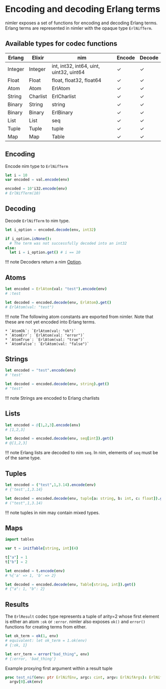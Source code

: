 # Encoding and decoding Erlang terms

nimler exposes a set of functions for encoding and decoding Erlang terms. Erlang terms are represented in nimler with the opaque type `ErlNifTerm`.

## Available types for codec functions

| Erlang  	| Elixir   	| nim                                     	| Encode 	| Decode 	|
|---------	|----------	|-----------------------------------------	|--------	|--------	|
| Integer 	| Integer  	| int, int32, int64, uint, uint32, uint64 	| ✓      	| ✓      	|
| Float   	| Float    	| float, float32, float64                 	| ✓      	| ✓      	|
| Atom    	| Atom     	| ErlAtom                                 	| ✓      	| ✓      	|
| String  	| Charlist 	| ErlCharlist                             	| ✓      	| ✓      	|
| Binary  	| String   	| string                                  	| ✓      	| ✓      	|
| Binary  	| Binary   	| ErlBinary                               	| ✓      	| ✓      	|
| List    	| List     	| seq                                     	| ✓      	| ✓      	|
| Tuple   	| Tuple    	| tuple                                   	| ✓      	| ✓      	|
| Map     	| Map      	| Table                                   	| ✓      	| ✓      	|

## Encoding

Encode nim type to `ErlNifTerm`

```nim
let i = 10
var encoded = val.encode(env)

encoded = 10'i32.encode(env)
# ErlNifTerm(10)
```

## Decoding

Decode `ErlNifTerm` to nim type.

```nim
let i_option = encoded.decode(env, int32)

if i_option.isNone():
  # The term was not successfully decoded into an int32
else:
  let i = i_option.get() # i == 10
```

!!! note
    Decoders return a nim [Option](https://nim-lang.org/docs/options.html).

## Atoms

```nim
let encoded = ErlAtom(val: "test").encode(env)
# :test

let decoded = encoded.decode(env, ErlAtom).get()
# ErlAtom(val: "test")
```

!!! note
    The following atom constants are exported from nimler. Note that these are not yet encoded into Erlang terms.

    * `AtomOk`: `ErlAtom(val: "ok")`
    * `AtomErr`: `ErlAtom(val: "error")`
    * `AtomTrue`: `ErlAtom(val: "true")`
    * `AtomFalse`: `ErlAtom(val: "false")`

## Strings

```nim
let encoded = "test".encode(env)
# 'test'

let decoded = encoded.decode(env, string).get()
# "test"
```

!!! note
    Strings are encoded to Erlang charlists

## Lists

```nim
let encoded = @[1,2,3].encode(env)
# [1,2,3]

let decoded = encoded.decode(env, seq[int]).get()
# @[1,2,3]
```

!!! note
    Erlang lists are decoded to nim `seq`. In nim, elements of `seq` must be of the same type.

## Tuples

```nim
let encoded = ("test",1,3.14).encode(env)
# {'test',1,3.14}

let decoded = encoded.decode(env, tuple[a: string, b: int, c: float]).get()
# ("test",1,3.14)
```

!!! note
    tuples in nim may contain mixed types.

## Maps

```nim
import tables

var t = initTable[string, int](4)

t["a"] = 1
t["b"] = 2

let encoded = t.encode(env)
# %{'a' => 1, 'b' => 2}

let decoded = encoded.decode(env, Table[string, int]).get()
# {"a": 1, "b": 2}
```

## Results

The `ErlResult` codec type represents a tuple of arity=2 whose first element is either an atom `:ok` or `:error`. nimler also exposes `ok()` and `error()` functions for creating terms from either.

```nim
let ok_term = ok(1, env)
# equivalent: let ok_term = 1.ok(env) 
# {:ok, 1}

let err_term = error("bad_thing", env)
# {:error, 'bad_thing'}
```

Example proxying first argument within a result tuple

```nim
proc test_nif(env: ptr ErlNifEnv, argc: cint, argv: ErlNifArgs): ErlNifTerm =
  argv[0].ok(env)
```

